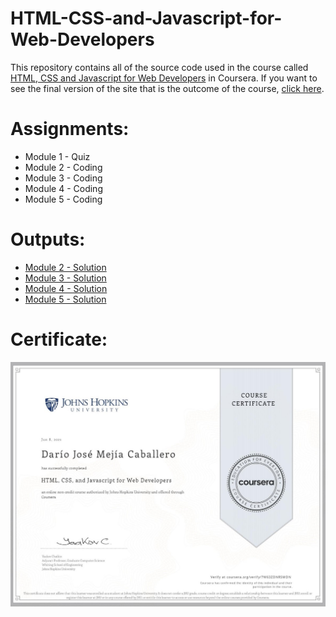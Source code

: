 # HTML-CSS-and-Javascript-for-Web-Developers

This repository contains all of the source code used in the course called [HTML, CSS and Javascript for Web Developers](https://www.coursera.org/learn/html-css-javascript-for-web-developers) in Coursera.
If you want to see the final version of the site that is the outcome of the course, [click here](https://dariomejia.github.io/HTML-CSS-and-JavaScript-for-Web-Developers/site/index.html).

# Assignments:

* Module 1 - Quiz 
* Module 2 - Coding
* Module 3 - Coding
* Module 4 - Coding
* Module 5 - Coding


# Outputs:

* [Module 2 - Solution](https://dariomejia.github.io/HTML-CSS-and-JavaScript-for-Web-Developers/assignments/module2-solution/index.html)
* [Module 3 - Solution](https://dariomejia.github.io/HTML-CSS-and-JavaScript-for-Web-Developers/assignments/module3-solution/index.html)
* [Module 4 - Solution](https://dariomejia.github.io/HTML-CSS-and-JavaScript-for-Web-Developers/assignments/module4-solution/index.html)
* [Module 5 - Solution](https://dariomejia.github.io/HTML-CSS-and-JavaScript-for-Web-Developers/assignments/module5-solution/index.html)

# Certificate:
![Certificate](https://github.com/DarioMejia/HTML-CSS-and-JavaScript-for-Web-Developers/blob/main/HTML,%20CSS%20and%20JS%20-%20Certificate.jpeg)

